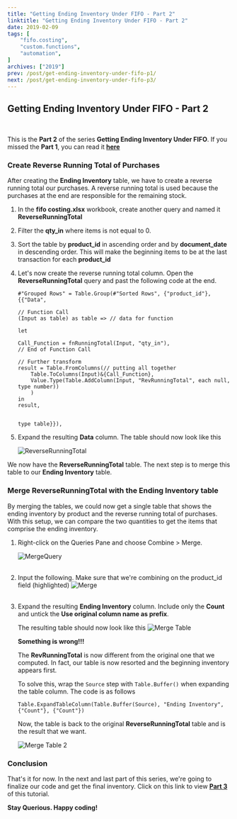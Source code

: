 ```yaml
---
title: "Getting Ending Inventory Under FIFO - Part 2"
linktitle: "Getting Ending Inventory Under FIFO - Part 2"
date: 2019-02-09
tags: [
    "fifo.costing",
    "custom.functions",
    "automation",
]
archives: ["2019"]
prev: /post/get-ending-inventory-under-fifo-p1/
next: /post/get-ending-inventory-under-fifo-p3/
---
```

## Getting Ending Inventory Under FIFO - Part 2
<br>

This is the **Part 2** of the series **Getting Ending Inventory Under FIFO**.
If you missed the **Part 1**, you can read it **[here](../get-ending-inventory-under-fifo-p1/)**

### Create Reverse Running Total of Purchases
After creating the **Ending Inventory** table, we have to create a reverse running total our purchases. A reverse running total is used because the purchases at the end are responsible for the remaining stock.

1. In the **fifo costing.xlsx** workbook, create another query and named it **ReverseRunningTotal**
2. Filter the **qty_in** where items is not equal to 0.
3. Sort the table by **product_id** in ascending order and by **document_date** in descending order. This will make the beginning items to be at the last transaction for each **product_id**
3. Let's now create the reverse running total column.
    Open the **ReverseRunningTotal** query and past the following code at the end.

    ```
    #"Grouped Rows" = Table.Group(#"Sorted Rows", {"product_id"}, {{"Data",

    // Function Call
    (Input as table) as table => // data for function

    let

    Call_Function = fnRunningTotal(Input, "qty_in"),
    // End of Function Call

    // Further transform
    result = Table.FromColumns(// putting all together
        Table.ToColumns(Input)&{Call_Function},
        Value.Type(Table.AddColumn(Input, "RevRunningTotal", each null, type number))
        )
    in
    result,


    type table}}),
    ```

4. Expand the resulting **Data** column. The table should now look like this

    ![ReverseRunningTotal](/img/get-ending-inventory-under-fifo-p2/revrunningtotal.png)

We now have the **ReverseRunningTotal** table. The next step is to merge this table to our **Ending Inventory** table.

### Merge ReverseRunningTotal with the Ending Inventory table
By merging the tables, we could now get a single table that shows the ending inventory by product and the reverse running total of purchases. With this setup, we can compare the two quantities to get the items that comprise the ending inventory.

1. Right-click on the Queries Pane and choose Combine > Merge.
    
    ![MergeQuery](/img/get-ending-inventory-under-fifo-p2/merge_query.PNG)
    <br/>
    <br/>

2. Input the following. Make sure that we're combining on the product_id field (highlighted)
    ![Merge](/img/get-ending-inventory-under-fifo-p2/merge.PNG)
    <br/>
    <br/>
    
3. Expand the resulting **Ending Inventory** column. Include only the **Count** and untick the **Use original column name as prefix**.

    The resulting table should now look like this
    ![Merge Table](/img/get-ending-inventory-under-fifo-p2/merge_table.PNG)

    **Something is wrong!!!**

    The **RevRunningTotal** is now different from the original one that we computed. In fact, our table is now resorted and the beginning inventory appears first.

    To solve this, wrap the `Source` step with `Table.Buffer()` when expanding the table column. The code is as follows

    ```
    Table.ExpandTableColumn(Table.Buffer(Source), "Ending Inventory", {"Count"}, {"Count"})
    ```
    
    Now, the table is back to the original **ReverseRunningTotal** table and is the result that we want.

    ![Merge Table 2](/img/get-ending-inventory-under-fifo-p2/merge_table2.PNG)


### Conclusion
That's it for now. In the next and last part of this series, we're going to finalize our code and get the final inventory. Click on this link to view **[Part 3](../get-ending-inventory-under-fifo-p3/)** of this tutorial.

**Stay Querious. Happy coding!**